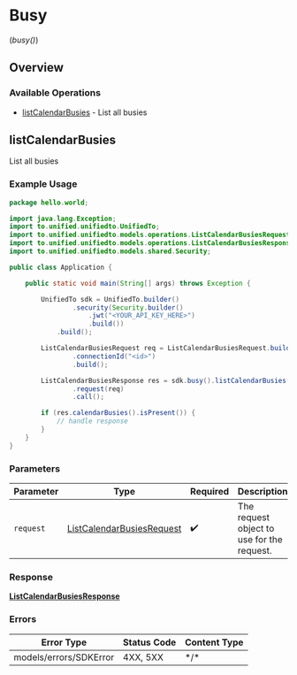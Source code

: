 # Busy
(*busy()*)

## Overview

### Available Operations

* [listCalendarBusies](#listcalendarbusies) - List all busies

## listCalendarBusies

List all busies

### Example Usage

```java
package hello.world;

import java.lang.Exception;
import to.unified.unifiedto.UnifiedTo;
import to.unified.unifiedto.models.operations.ListCalendarBusiesRequest;
import to.unified.unifiedto.models.operations.ListCalendarBusiesResponse;
import to.unified.unifiedto.models.shared.Security;

public class Application {

    public static void main(String[] args) throws Exception {

        UnifiedTo sdk = UnifiedTo.builder()
                .security(Security.builder()
                    .jwt("<YOUR_API_KEY_HERE>")
                    .build())
            .build();

        ListCalendarBusiesRequest req = ListCalendarBusiesRequest.builder()
                .connectionId("<id>")
                .build();

        ListCalendarBusiesResponse res = sdk.busy().listCalendarBusies()
                .request(req)
                .call();

        if (res.calendarBusies().isPresent()) {
            // handle response
        }
    }
}
```

### Parameters

| Parameter                                                                         | Type                                                                              | Required                                                                          | Description                                                                       |
| --------------------------------------------------------------------------------- | --------------------------------------------------------------------------------- | --------------------------------------------------------------------------------- | --------------------------------------------------------------------------------- |
| `request`                                                                         | [ListCalendarBusiesRequest](../../models/operations/ListCalendarBusiesRequest.md) | :heavy_check_mark:                                                                | The request object to use for the request.                                        |

### Response

**[ListCalendarBusiesResponse](../../models/operations/ListCalendarBusiesResponse.md)**

### Errors

| Error Type             | Status Code            | Content Type           |
| ---------------------- | ---------------------- | ---------------------- |
| models/errors/SDKError | 4XX, 5XX               | \*/\*                  |